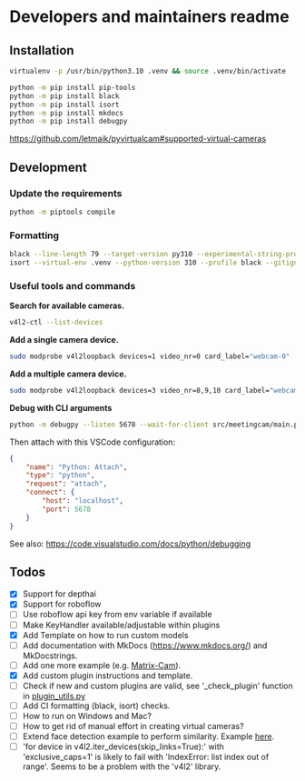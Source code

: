 # Developers and maintainers readme

## Installation

```bash
virtualenv -p /usr/bin/python3.10 .venv && source .venv/bin/activate
```

```bash
python -m pip install pip-tools
python -m pip install black
python -m pip install isort
python -m pip install mkdocs
python -m pip install debugpy
```

https://github.com/letmaik/pyvirtualcam#supported-virtual-cameras

## Development

### Update the requirements

```bash
python -m piptools compile
```

### Formatting

```bash
black --line-length 79 --target-version py310 --experimental-string-processing .
isort --virtual-env .venv --python-version 310 --profile black --gitignore .
```

### Useful tools and commands

**Search for available cameras.**

```bash
v4l2-ctl --list-devices
```

**Add a single camera device.**

```bash
sudo modprobe v4l2loopback devices=1 video_nr=0 card_label="webcam-0"
```

**Add a multiple camera device.**

```bash
sudo modprobe v4l2loopback devices=3 video_nr=8,9,10 card_label="webcam-1,webcam-2,webcam-3"
```

**Debug with CLI arguments**
```bash
python -m debugpy --listen 5678 --wait-for-client src/meetingcam/main.py 
```
Then attach with this VSCode configuration:
```json
{
    "name": "Python: Attach",
    "type": "python",
    "request": "attach",
    "connect": {
        "host": "localhost",
        "port": 5678
    }
}
```
See also: https://code.visualstudio.com/docs/python/debugging

## Todos

- [x] Support for depthai
- [x] Support for roboflow
- [ ] Use roboflow api key from env variable if available  
- [ ] Make KeyHandler available/adjustable within plugins
- [x] Add Template on how to run custom models
- [ ] Add documentation with MkDocs (https://www.mkdocs.org/) and MkDocstrings.
- [ ] Add one more example (e.g. [Matrix-Cam](https://github.com/joschuck/matrix-webcam/blob/main/matrix_webcam)).
- [x] Add custom plugin instructions and template.
- [ ] Check if new and custom plugins are valid, see '_check_plugin' function in [plugin_utils.py](src/meetingcam/plugins/plugin_utils.py)
- [ ] Add CI formatting (black, isort) checks.
- [ ] How to run on Windows and Mac?
- [ ] How to get rid of manual effort in creating virtual cameras?
- [ ] Extend face detection example to perform similarity. Example [here](https://github.com/luxonis/depthai-experiments/tree/master/gen2-face-recognition).
- [ ] 'for device in v4l2.iter_devices(skip_links=True):' with 'exclusive_caps=1' is likely to fail with 'IndexError: list index out of range'. Seems to be a problem with the 'v4l2' library.
